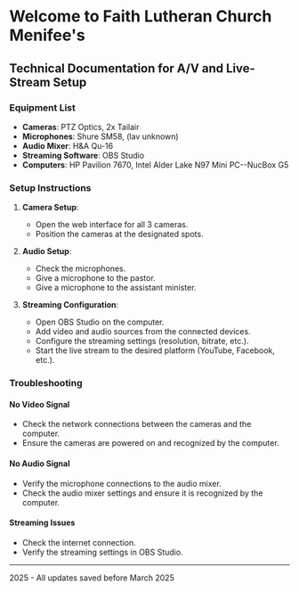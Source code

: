 # Welcome to Faith Lutheran Church Menifee's

## Technical Documentation for A/V and Live-Stream Setup

### Equipment List

- **Cameras**: PTZ Optics, 2x Tailair
- **Microphones**: Shure SM58, (lav unknown)
- **Audio Mixer**: H&A Qu-16
- **Streaming Software**: OBS Studio
- **Computers**: HP Pavilion 7670, Intel Alder Lake N97 Mini PC--NucBox G5

### Setup Instructions

1. **Camera Setup**:
    - Open the web interface for all 3 cameras.
    - Position the cameras at the designated spots.

2. **Audio Setup**:
    - Check the microphones.
    - Give a microphone to the pastor.
    - Give a microphone to the assistant minister.

3. **Streaming Configuration**:
    - Open OBS Studio on the computer.
    - Add video and audio sources from the connected devices.
    - Configure the streaming settings (resolution, bitrate, etc.).
    - Start the live stream to the desired platform (YouTube, Facebook, etc.).

### Troubleshooting

#### No Video Signal

- Check the network connections between the cameras and the computer.
- Ensure the cameras are powered on and recognized by the computer.

#### No Audio Signal

- Verify the microphone connections to the audio mixer.
- Check the audio mixer settings and ensure it is recognized by the computer.

#### Streaming Issues

- Check the internet connection.
- Verify the streaming settings in OBS Studio.

---

2025 - All updates saved before March 2025
